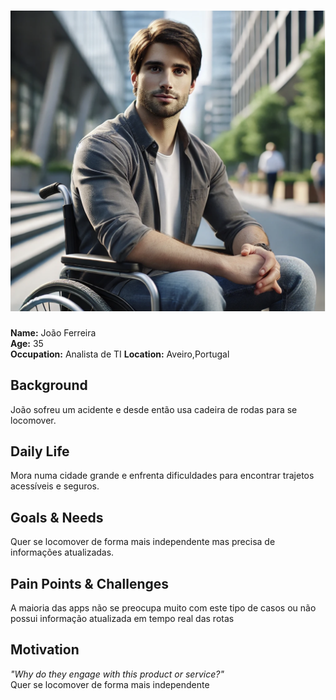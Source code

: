 # ![Persona Name](persona1.jpeg)  
**Name:** João Ferreira  
**Age:** 35  
**Occupation:** Analista de TI 
**Location:** Aveiro,Portugal  

## Background  
João sofreu um acidente e desde então usa cadeira de rodas para se locomover.


## Daily Life  
Mora numa cidade grande e enfrenta dificuldades para encontrar trajetos acessíveis e seguros. 

## Goals & Needs  
Quer se locomover de forma mais independente mas precisa de informações atualizadas. 

## Pain Points & Challenges  
A maioria das apps não se preocupa muito com este tipo de casos ou não possui informação atualizada em tempo real das rotas

## Motivation  
*"Why do they engage with this product or service?"*  
Quer se locomover de forma mais independente
